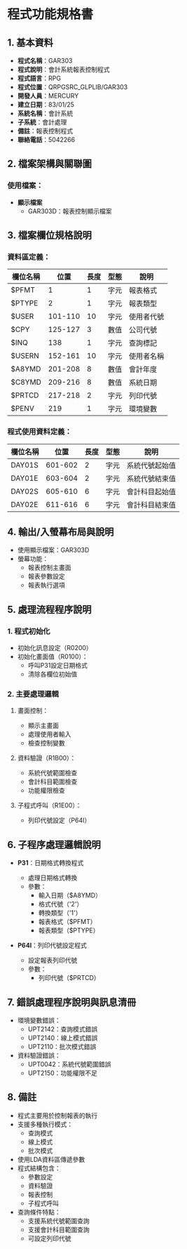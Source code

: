 # 程式功能規格書

## 1. 基本資料
- **程式名稱**：GAR303
- **程式說明**：會計系統報表控制程式
- **程式語言**：RPG
- **程式位置**：QRPGSRC_GLPLIB/GAR303
- **開發人員**：MERCURY
- **建立日期**：83/01/25
- **系統名稱**：會計系統
- **子系統**：會計處理
- **備註**：報表控制程式
- **聯絡電話**：5042266

## 2. 檔案架構與關聯圖
### 使用檔案：
- **顯示檔案**
  - GAR303D：報表控制顯示檔案

## 3. 檔案欄位規格說明
### 資料區定義：
| 欄位名稱 | 位置 | 長度 | 型態 | 說明 |
|---------|------|------|------|------|
| $PFMT | 1 | 1 | 字元 | 報表格式 |
| $PTYPE | 2 | 1 | 字元 | 報表類型 |
| $USER | 101-110 | 10 | 字元 | 使用者代號 |
| $CPY | 125-127 | 3 | 數值 | 公司代號 |
| $INQ | 138 | 1 | 字元 | 查詢標記 |
| $USERN | 152-161 | 10 | 字元 | 使用者名稱 |
| $A8YMD | 201-208 | 8 | 數值 | 會計年度 |
| $C8YMD | 209-216 | 8 | 數值 | 系統日期 |
| $PRTCD | 217-218 | 2 | 字元 | 列印代號 |
| $PENV | 219 | 1 | 字元 | 環境變數 |

### 程式使用資料定義：
| 欄位名稱 | 位置 | 長度 | 型態 | 說明 |
|---------|------|------|------|------|
| DAY01S | 601-602 | 2 | 字元 | 系統代號起始值 |
| DAY01E | 603-604 | 2 | 字元 | 系統代號結束值 |
| DAY02S | 605-610 | 6 | 字元 | 會計科目起始值 |
| DAY02E | 611-616 | 6 | 字元 | 會計科目結束值 |

## 4. 輸出/入螢幕布局與說明
- 使用顯示檔案：GAR303D
- 螢幕功能：
  * 報表控制主畫面
  * 報表參數設定
  * 報表執行選項

## 5. 處理流程程序說明
### 1. 程式初始化
- 初始化訊息設定（R0200）
- 初始化畫面值（R0100）：
  * 呼叫P31設定日期格式
  * 清除各欄位初始值

### 2. 主要處理邏輯
1. 畫面控制：
   - 顯示主畫面
   - 處理使用者輸入
   - 檢查控制變數

2. 資料驗證（R1B00）：
   - 系統代號範圍檢查
   - 會計科目範圍檢查
   - 功能權限檢查

3. 子程式呼叫（R1E00）：
   - 列印代號設定（P64I）

## 6. 子程序處理邏輯說明
- **P31**：日期格式轉換程式
  * 處理日期格式轉換
  * 參數：
    - 輸入日期（$A8YMD）
    - 格式代號（'2'）
    - 轉換類型（'1'）
    - 報表格式（$PFMT）
    - 報表類型（$PTYPE）

- **P64I**：列印代號設定程式
  * 設定報表列印代號
  * 參數：
    - 列印代號（$PRTCD）

## 7. 錯誤處理程序說明與訊息清冊
- 環境變數錯誤：
  * UPT2142：查詢模式錯誤
  * UPT2140：線上模式錯誤
  * UPT2110：批次模式錯誤
- 資料驗證錯誤：
  * UPT0042：系統代號範圍錯誤
  * UPT2150：功能權限不足

## 8. 備註
- 程式主要用於控制報表的執行
- 支援多種執行模式：
  * 查詢模式
  * 線上模式
  * 批次模式
- 使用LDA資料區傳遞參數
- 程式結構包含：
  * 參數設定
  * 資料驗證
  * 報表控制
  * 子程式呼叫
- 查詢條件特點：
  * 支援系統代號範圍查詢
  * 支援會計科目範圍查詢
  * 可設定列印代號 